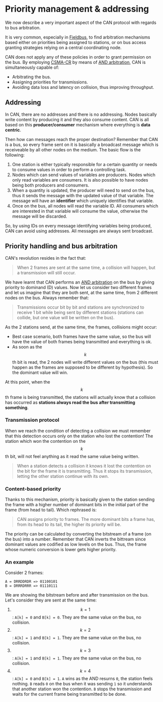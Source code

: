 # Priority management & addressing

We now describe a very important aspect of the CAN protocol with regards to bus arbitration.

It is very common, especially in [Fieldbus](../rte/iec.md#iec-61784), to find arbitration mechanisms based either on priorities being assigned to stations, or on bus access granting strategies relying on a central coordinating node. 

CAN does not apply any of these policies in order to grant permission on the bus. By employing [CSMA-CR](phy-collision.md#) by means of [AND arbitration](phy-collision#contention-management), CAN is simultaneously capable of:

- Arbitrating the bus.
- Assigning priorities for transmissions.
- Avoiding data loss and latency on collision, thus improving throughput.

## Addressing
In CAN, there are no addresses and there is no addressing. Nodes basically write content by producing it and they also consume content. CAN is all based on this **producer/consumer** mechanism where everything is **data centric**.

Then how can messages reach the proper destination? Remember that CAN is a bus, so every frame sent on it is basically a broadcast message which is receiveable by all other nodes on the medium. The basic flow is the following:

1. One station is either typically responsible for a certain quantity or needs to consume values in order to perform a controlling task.
2. Nodes which can send values of variables are producers. Nodes which only read variables are consumers. It is also possible to have nodes being both producers and consumers.
3. When a quantity is updated, the producer will need to send on the bus, thus it sends the message with the updated value of that variable. The message will have an **identifier** which uniquely identifies that variable.
4. Once on the bus, all nodes will read the variable ID. All consumers which are interested in that variable will consume the value, otherwise the message will be discarded.

So, by using IDs on every message identifying variables being produced, CAN can avoid using addresses. All messages are always sent broadcast.

## Priority handling and bus arbitration
CAN's revolution resides in the fact that:

> When 2 frames are sent at the same time, a collision will happen, but a transmission will still occur. 

We have learnt that CAN performs an [AND arbitration](phy-collision.md#contention-management) on the bus by giving priority to dominand (D) values. Now let us consider two different frames and let us imagine that they are both sent, at the same time, from 2 different nodes on the bus. Always remember that:

> Transmissions occur bit by bit and stations are synchronized to receive 1 bit while being sent by different stations (stations can collide, but one value will be written on the bus).

As the 2 stations send, at the same time, the frames, collisions might occur:

- Best case scenario, both frames have the same value, so the bus will have the value of both frames being transmitted and everything is ok. 
- As soon as the $$k$$th bit is read, the 2 nodes will write different values on the bus (this must happen as the frames are supposed to be different by hypothesis). So the dominant value will win.

At this point, when the $$k$$th frame is being transmitted, the stations will actually know that a collision has occurred as **stations always read the bus after transmitting something**.

### Transmission protocol
When we reach the condition of detecting a collision we must remember that this detection occurs only on the station who lost the contention! The station which won the contention on the $$k$$th bit, will not feel anything as it read the same value being written.

> When a station detects a collision it knows it lost the contention on the bit for the frame it is transmitting. Thus it stops its transmission, letting the other station continue with its own.

### Content-based priority
Thanks to this mechanism, priority is basically given to the station sending the frame with a higher number of dominant bits in the initial part of the frame (from head to tail). Which rephrased is:

> CAN assigns priority to frames. The more dominant bits a frame has, from its head to its tail, the higher its priority will be.

The priority can be calculated by converting the bitstream of a frame (on the bus) into a number. Remember that CAN inverts the bittream since dominant values are codified as low levels on the bus. Thus, the frame whose numeric conversion is lower gets higher priority.

### An example
Consider 2 frames:

```
A = DRRDDRDR => 01100101
B = DRRRDRRR => 01110111
```

We are showing the bitstream before and after transmission on the bus. Let's consider they are sent at the same time:

1. $$k=1$$: `A[k] = 0` and `B[k] = 0`. They are the same value on the bus, no collision.
2. $$k=2$$: `A[k] = 1` and `B[k] = 1`. They are the same value on the bus, no collision.
2. $$k=3$$: `A[k] = 1` and `B[k] = 1`. They are the same value on the bus, no collision.
2. $$k=4$$: `A[k] = 0` and `B[k] = 1`. `A` wins as the AND resurns `0`, the station feels nothing. `B` reads `0` on the bus when it was sending `1` so it understands that another station won the contention. `B` stops the transmission and waits for the current frame being transmitted to be done.
